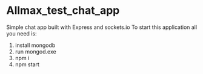 # Allmax_test_chat_app
Simple chat app built with Express and sockets.io
To start this application all you need is:
1) install mongodb
2) run mongod.exe
3) npm i
4) npm start
